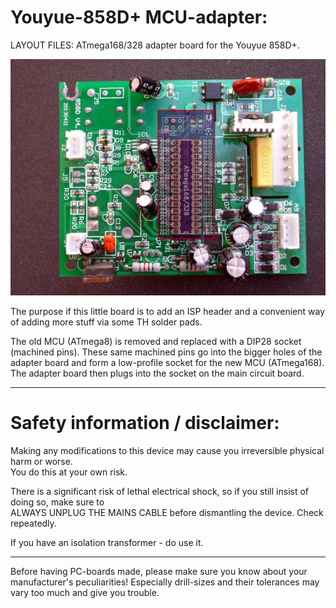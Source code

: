 
Youyue-858D+ MCU-adapter:
=========================

LAYOUT FILES: ATmega168/328 adapter board for the Youyue 858D+.  

[![Adapter front](/Docs/mockup.jpg)](/Docs/mockup.jpg)

The purpose if this little board is to add an ISP header and a convenient way of adding
more stuff via some TH solder pads.

The old MCU (ATmega8) is removed and replaced with a DIP28 socket (machined pins).
These same machined pins go into the bigger holes of the adapter board and form a
low-profile socket for the new MCU (ATmega168). The adapter board then plugs into
the socket on the main circuit board.


---

Safety information / disclaimer:
================================
                                                                                                                                                             
Making any modifications to this device may cause you irreversible physical harm or worse.                                                                   
You do this at your own risk.                                                                                                                                
                                                                                                                                                             
There is a significant risk of lethal electrical shock, so if you still insist of doing so, make sure to                                                     
ALWAYS UNPLUG THE MAINS CABLE before dismantling the device. Check repeatedly.                                                                               
                                                                                                                                                             
If you have an isolation transformer - do use it.


---

Before having PC-boards made, please make sure you know about your manufacturer's peculiarities!
Especially drill-sizes and their tolerances may vary too much and give you trouble.


